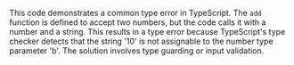 This code demonstrates a common type error in TypeScript. The `add` function is defined to accept two numbers, but the code calls it with a number and a string. This results in a type error because TypeScript's type checker detects that the string '10' is not assignable to the number type parameter 'b'.  The solution involves type guarding or input validation.